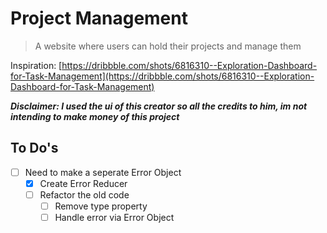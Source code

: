 # Project Management
>   A website where users can hold their projects and manage them

Inspiration: [https://dribbble.com/shots/6816310--Exploration-Dashboard-for-Task-Management](https://dribbble.com/shots/6816310--Exploration-Dashboard-for-Task-Management)

**_Disclaimer: I used the ui of this creator so all the credits to him, im not intending to make money of this project_**

## To Do's
- [ ] Need to make a seperate Error Object
    -   [x] Create Error Reducer
    -   [ ] Refactor the old code
        -   [ ] Remove type property
        -   [ ] Handle error via Error Object